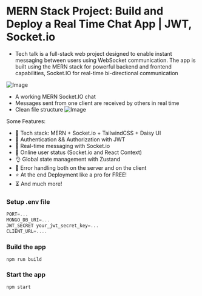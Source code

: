 # MERN Stack Project: Build and Deploy a Real Time Chat App | JWT, Socket.io

- Tech talk is a full-stack web project designed to enable instant messaging between users using WebSocket communication. The app is built using the MERN stack for powerful backend and frontend capabilities, Socket.IO for real-time bi-directional communication
  
![Image](https://github.com/user-attachments/assets/d223851c-590d-4090-8821-5250002c3ba8)

- A working MERN Socket.IO chat
- Messages sent from one client are received by others in real time
- Clean file structure
![Image](https://github.com/user-attachments/assets/41cd1277-b6ca-4879-8700-fae84aa0bc24)



Some Features:

-   🌟 Tech stack: MERN + Socket.io + TailwindCSS + Daisy UI
-   🎃 Authentication && Authorization with JWT
-   👾 Real-time messaging with Socket.io
-   🚀 Online user status (Socket.io and React Context)
-   👌 Global state management with Zustand
-   🐞 Error handling both on the server and on the client
-   ⭐ At the end Deployment like a pro for FREE!
-   ⏳ And much more!

### Setup .env file

```js
PORT=...
MONGO_DB_URI=...
JWT_SECRET your_jwt_secret_key=...
CLIENT_URL=....
```

### Build the app

```shell
npm run build
```

### Start the app

```shell
npm start
```
